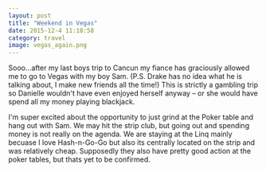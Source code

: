 ```yaml
---
layout: post
title: "Weekend in Vegas"
date: 2015-12-4 11:18:58
category: travel
image: vegas_again.png
---
```

Sooo...after my last boys trip to Cancun my fiance has graciously allowed me to go to Vegas with my boy Sam.  (P.S. Drake has no idea what he is talking about, I make new friends all the time!)  This is strictly a gambling trip so Danielle wouldn't have even enjoyed herself anyway &ndash; or she would have spend all my money playing blackjack.

I'm super excited about the opportunity to just grind at the Poker table and hang out with Sam.  We may hit the strip club, but going out and spending money is not really on the agenda.  We are staying at the Linq mainly becuase I love Hash-n-Go-Go but also its centrally located on the strip and was relatively cheap.  Supposedly they also have pretty good action at the poker tables, but thats yet to be confirmed.